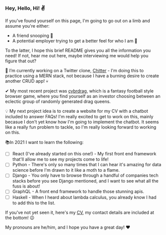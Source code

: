 ### Hey, Hello, Hi! ✌

If you've found yourself on this page, I'm going to go out on a limb and assume you're either:

- A friend snooping 👀
- A potential employer trying to get a better feel for who I am 🤞

To the latter, I hope this brief README gives you all the information you need! If not, hear me out here, maybe interviewing me would help you figure that out?

🔭 I’m currently working on a Twitter clone, [Chitter](https://github.com/MykeNuLeng/Chitter-2.0) - I'm doing this to practice using a MERN stack, not because I have a burning desire to create another CRUD app! 💀

✔ My most recent project was [cybrdrag](https://github.com/ehwus/cybrdrag), which is a fantasy football style browser game, where you find yourself as an investor choosing between an eclectic group of randomly generated drag queens.

💡 My next project idea is to create a website for my CV with a chatbot included to answer FAQs! I'm really excited to get to work on this, mainly becasue I don't yet know how I'm going to implement the chatbot. It seems like a really fun problem to tackle, so I'm really looking forward to working on this.

📚In 2021 I want to learn the following:

- [ ] React (I've already started on this one!) - My first front end framework that'll allow me to see my projects come to life!
- [ ] Python - There's only so many times that I can hear it's amazing for data science before I'm drawn to it like a moth to a flame.
- [ ] Django - You only have to browse through a handful of companies tech stacks before you see Django mentioned, and I want to see what all the fuss is about!
- [ ] GraphQL - A front end framework to handle those stunning apis.
- [ ] Haskell - When I heard about lambda calculus, you already know I had to add this to the list.

If you've not yet seen it, here's my [CV](./CV.pdf), my contact details are included at the bottom! 😉

My pronouns are he/him, and I hope you have a great day! ❤

<!--
**MykeNuLeng/MykeNuLeng** is a ✨ _special_ ✨ repository because its `README.md` (this file) appears on your GitHub profile.

Here are some ideas to get you started:

- 🔭 I’m currently working on ...
- 🌱 I’m currently learning ...
- 👯 I’m looking to collaborate on ...
- 🤔 I’m looking for help with ...
- 💬 Ask me about ...
- 📫 How to reach me: ...
- 😄 Pronouns: ...
- ⚡ Fun fact: ...
  -->
